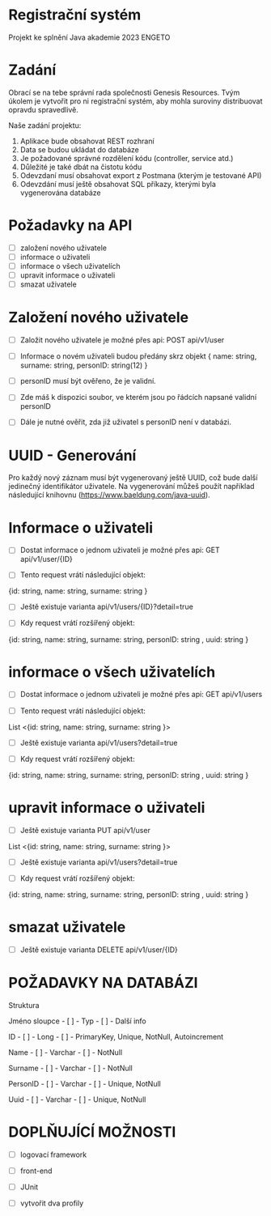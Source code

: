 # Registrační systém
Projekt ke splnění Java akademie 2023 ENGETO
# Zadání

Obrací se na tebe správní rada společnosti Genesis Resources. Tvým úkolem je vytvořit pro ni registrační systém, aby mohla suroviny distribuovat opravdu spravedlivě.

Naše zadání projektu:

1. Aplikace bude obsahovat REST rozhraní
2. Data se budou ukládat do databáze
3. Je požadované správné rozdělení kódu (controller, service atd.)
4. Důležité je také dbát na čistotu kódu
5. Odevzdaní musí obsahovat export z Postmana (kterým je testované API)
6. Odevzdání musí ještě obsahovat SQL příkazy, kterými byla vygenerována databáze
# Požadavky na API
- [ ] založení nového uživatele
- [ ] informace o uživateli
- [ ] informace o všech uživatelích
- [ ] upravit informace o uživateli
- [ ] smazat uživatele
# Založení nového uživatele
- [ ] Založit nového uživatele je možné přes api: POST api/v1/user

- [ ] Informace o novém uživateli budou předány skrz objekt
{ name: string, surname: string, personID: string(12) }

- [ ] personID musí být ověřeno, že je validní.
- [ ] Zde máš k dispozici soubor, ve kterém jsou po řádcích napsané validní personID
- [ ] Dále je nutné ověřit, zda již uživatel s personID není v databázi.
# UUID - Generování
Pro každý nový záznam musí být vygenerovaný ještě UUID, což bude další jedinečný identifikátor uživatele. Na vygenerování můžeš použít například následující knihovnu (https://www.baeldung.com/java-uuid).
# Informace o uživateli

- [ ] Dostat informace o jednom uživateli je možné přes api: GET api/v1/user/{ID}

- [ ] Tento request vrátí následující objekt:


{id: string, name: string, surname: string }


- [ ] Ještě existuje varianta api/v1/users/{ID}?detail=true
- [ ] Kdy request vrátí rozšířený objekt:


{id: string, name: string, surname: string, personID: string , uuid: string  }

# informace o všech uživatelích

- [ ] Dostat informace o jednom uživateli je možné přes api: GET api/v1/users

- [ ] Tento request vrátí následující objekt:


List <{id: string, name: string, surname: string }>


- [ ] Ještě existuje varianta api/v1/users?detail=true
- [ ] Kdy request vrátí rozšířený objekt:


{id: string, name: string, surname: string, personID: string , uuid: string  }

# upravit informace o uživateli
- [ ] Ještě existuje varianta PUT api/v1/user



List <{id: string, name: string, surname: string }>


- [ ] Ještě existuje varianta api/v1/users?detail=true
- [ ] Kdy request vrátí rozšířený objekt:



{id: string, name: string, surname: string, personID: string , uuid: string  }

# smazat uživatele
- [ ] Ještě existuje varianta DELETE api/v1/user/{ID}

# POŽADAVKY NA DATABÁZI

Struktura

Jméno sloupce	  - [ ] -      Typ	       - [ ] -          Další info

ID	            - [ ] -      Long	     - [ ] -        PrimaryKey, Unique, NotNull, Autoincrement

Name	          - [ ] -      Varchar    - [ ] -       NotNull

Surname	        - [ ] -     Varchar	  - [ ] -  NotNull

PersonID	      - [ ] -      Varchar	   - [ ] -      Unique, NotNull

Uuid	          - [ ] -      Varchar	   - [ ] -    Unique, NotNull

# DOPLŇUJÍCÍ MOŽNOSTI
- [ ] logovací framework
- [ ] front-end
- [ ] JUnit
- [ ] vytvořit dva profily







